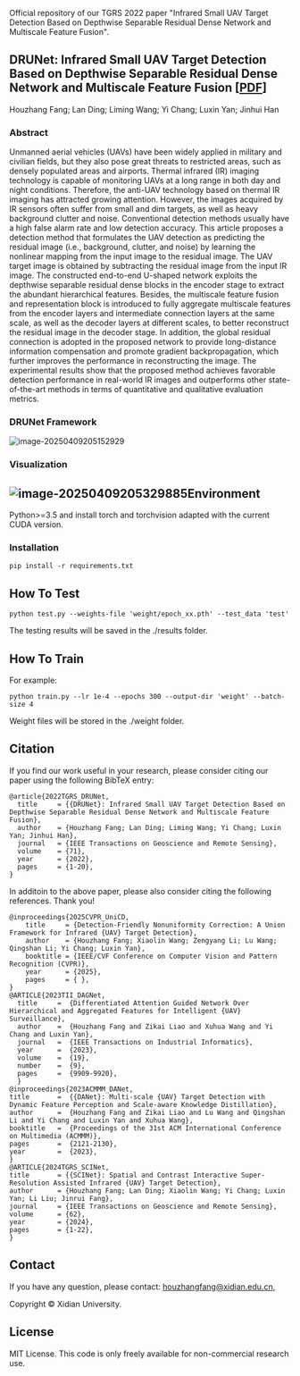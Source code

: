 Official repository of our TGRS 2022 paper "Infrared Small UAV Target Detection Based on Depthwise Separable Residual Dense Network and Multiscale Feature Fusion".

## DRUNet: Infrared Small UAV Target Detection Based on Depthwise Separable Residual Dense Network and Multiscale Feature Fusion [[PDF](https://ieeexplore.ieee.org/abstract/document/9855493/)]

Houzhang Fang; Lan Ding; Liming Wang; Yi Chang; Luxin Yan; Jinhui Han

### Abstract

Unmanned aerial vehicles (UAVs) have been widely applied in military and civilian fields, but they also pose great threats to restricted areas, such as densely populated areas and airports. Thermal infrared (IR) imaging technology is capable of monitoring UAVs at a long range in both day and night conditions. Therefore, the anti-UAV technology based on thermal IR imaging has attracted growing attention. However, the images acquired by IR sensors often suffer from small and dim targets, as well as heavy background clutter and noise. Conventional detection methods usually have a high false alarm rate and low detection accuracy. This article proposes a detection method that formulates the UAV detection as predicting the residual image (i.e., background, clutter, and noise) by learning the nonlinear mapping from the input image to the residual image. The UAV target image is obtained by subtracting the residual image from the input IR image. The constructed end-to-end U-shaped network exploits the depthwise separable residual dense blocks in the encoder stage to extract the abundant hierarchical features. Besides, the multiscale feature fusion and representation block is introduced to fully aggregate multiscale features from the encoder layers and intermediate connection layers at the same scale, as well as the decoder layers at different scales, to better reconstruct the residual image in the decoder stage. In addition, the global residual connection is adopted in the proposed network to provide long-distance information compensation and promote gradient backpropagation, which further improves the performance in reconstructing the image. The experimental results show that the proposed method achieves favorable detection performance in real-world IR images and outperforms other state-of-the-art methods in terms of quantitative and qualitative evaluation metrics.

### DRUNet Framework

![image-20250409205152929](./image-20250409205152929.png)

### Visualization

## ![image-20250409205329885](./image-20250409205329885.png)Environment

Python>=3.5 and install torch and torchvision adapted with the current CUDA version.

### Installation

```
pip install -r requirements.txt
```

## How To Test

```shell
python test.py --weights-file 'weight/epoch_xx.pth' --test_data 'test'
```

The testing results will be saved in the ./results folder.

## How To Train

For example:

```shell
python train.py --lr 1e-4 --epochs 300 --output-dir 'weight' --batch-size 4
```

Weight files will be stored in the ./weight folder.

## Citation
If you find our work useful in your research, please consider citing our paper using the following BibTeX entry:
```
@article{2022TGRS_DRUNet,
  title     = {{DRUNet}: Infrared Small UAV Target Detection Based on Depthwise Separable Residual Dense Network and Multiscale Feature Fusion},
  author    = {Houzhang Fang; Lan Ding; Liming Wang; Yi Chang; Luxin Yan; Jinhui Han},
  journal   = {IEEE Transactions on Geoscience and Remote Sensing},
  volume    = {71},
  year      = {2022},
  pages     = {1-20},
}
```

In additoin to the above paper, please also consider citing the following references. Thank you!
```
@inproceedings{2025CVPR_UniCD,
    title     = {Detection-Friendly Nonuniformity Correction: A Union Framework for Infrared {UAV} Target Detection},
    author    = {Houzhang Fang; Xiaolin Wang; Zengyang Li; Lu Wang; Qingshan Li; Yi Chang; Luxin Yan},
    booktitle = {IEEE/CVF Conference on Computer Vision and Pattern Recognition (CVPR)},
    year      = {2025},
    pages     = { },
}
@ARTICLE{2023TII_DAGNet,
  title     =  {Differentiated Attention Guided Network Over Hierarchical and Aggregated Features for Intelligent {UAV} Surveillance},
  author    =  {Houzhang Fang and Zikai Liao and Xuhua Wang and Yi Chang and Luxin Yan},
  journal   =  {IEEE Transactions on Industrial Informatics}, 
  year      =  {2023},
  volume    =  {19},
  number    =  {9},
  pages     =  {9909-9920},
  }
@inproceedings{2023ACMMM_DANet,
title       =  {{DANet}: Multi-scale {UAV} Target Detection with Dynamic Feature Perception and Scale-aware Knowledge Distillation},
author      =  {Houzhang Fang and Zikai Liao and Lu Wang and Qingshan Li and Yi Chang and Luxin Yan and Xuhua Wang},
booktitle   =  {Proceedings of the 31st ACM International Conference on Multimedia (ACMMM)},
pages       =  {2121-2130},
year        =  {2023},
}
@ARTICLE{2024TGRS_SCINet,
title       = {{SCINet}: Spatial and Contrast Interactive Super-Resolution Assisted Infrared {UAV} Target Detection},
author      = {Houzhang Fang; Lan Ding; Xiaolin Wang; Yi Chang; Luxin Yan; Li Liu; Jinrui Fang},
journal     = {IEEE Transactions on Geoscience and Remote Sensing},
volume      = {62},
year        = {2024},
pages       = {1-22},
}
```

## Contact
If you have any question, please contact: houzhangfang@xidian.edu.cn,

Copyright &copy; Xidian University.

## License
MIT License. This code is only freely available for non-commercial research use.